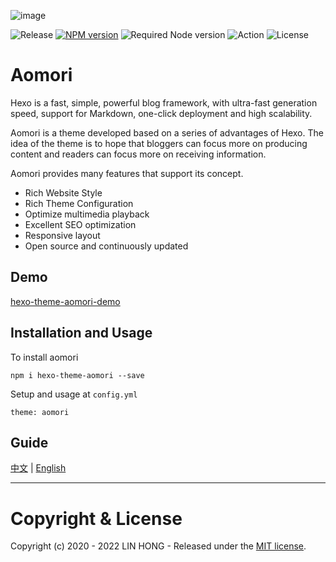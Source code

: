 ![image](https://raw.githubusercontent.com/lh1me/hexo-theme-aomori/master/docs/cover.png)

![Release](https://img.shields.io/github/release/lh1me/hexo-theme-aomori.svg)
[![NPM version](https://img.shields.io/npm/v/hexo-theme-aomori.svg)](https://www.npmjs.com/package/hexo-theme-aomori)
![Required Node version](https://img.shields.io/node/v/hexo)
![Action](https://github.com/lh1me/hexo-theme-aomori/workflows/Action/badge.svg)
![License](https://img.shields.io/github/license/lh1me/hexo-theme-aomori.svg)

# Aomori

Hexo is a fast, simple, powerful blog framework, with ultra-fast generation speed, support for Markdown, one-click deployment and high scalability. 

Aomori is a theme developed based on a series of advantages of Hexo. The idea of the theme is to hope that bloggers can focus more on producing content and readers can focus more on receiving information.

Aomori provides many features that support its concept.

- Rich Website Style
- Rich Theme Configuration
- Optimize multimedia playback
- Excellent SEO optimization
- Responsive layout
- Open source and continuously updated

## Demo

[hexo-theme-aomori-demo](https://hexo-theme-aomori-demo.pages.dev)

## Installation and Usage

To install aomori

```
npm i hexo-theme-aomori --save
```

Setup and usage at `config.yml`

```
theme: aomori
```

## Guide

[中文](https://lh1me.gitbook.io/aomori/v/cn) | [English](https://lh1me.gitbook.io/aomori)

---
# Copyright & License

Copyright (c) 2020 - 2022 LIN HONG - Released under the [MIT license](LICENSE).
